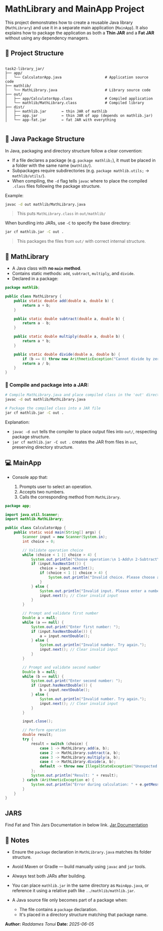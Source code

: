 # MathLibrary and MainApp Project

This project demonstrates how to create a reusable Java library (`MathLibrary`) and use it in a separate main application (`MainApp`). It also explains how to package the application as both a **Thin JAR** and a **Fat JAR** without using any dependency managers.

## 📁 Project Structure

```

task2-library_jar/
├── app/
│   └── CalculatorApp.java                    # Application source code
├── mathlib/
│   └── MathLibrary.java                      # Library source code
├── out/
│   ├── app/CalculatorApp.class               # Compiled application
│   └── mathlib/MathLibrary.class             # Compiled library 
├── dist/
│   ├── mathlib.jar       ← thin JAR of mathlib
│   ├── app.jar           ← thin JAR of app (depends on mathlib.jar)
│   └── app-fat.jar       ← fat JAR with everything


```

## 📆 Java Package Structure

In Java, packaging and directory structure follow a clear convention:

* If a file declares a package (e.g. `package mathlib;`), it must be placed in a folder with the same name (`mathlib/`).
* Subpackages require subdirectories (e.g. `package mathlib.utils;` → `mathlib/utils/`).
* When compiling, the `-d` flag tells `javac` where to place the compiled `.class` files following the package structure.

Example:

```bash
javac -d out mathlib/MathLibrary.java
```

> This puts `MathLibrary.class` in `out/mathlib/`

When bundling into JARs, use `-C` to specify the base directory:

```bash
jar cf mathlib.jar -C out .
```

> This packages the files from `out/` with correct internal structure.

## 🧬 MathLibrary

* A Java class with **no ****************************************************`main`**************************************************** method**.
* Contains static methods: `add`, `subtract`, `multiply`, and `divide`.
* Declared in a package:

```java
package mathlib;

public class MathLibrary {
    public static double add(double a, double b) {
        return a + b;
    }

    public static double subtract(double a, double b) {
        return a - b;
    }

    public static double multiply(double a, double b) {
        return a * b;
    }

    public static double divide(double a, double b) {
        if (b == 0) throw new ArithmeticException("Cannot divide by zero");
        return a / b;
    }
}
```

### 🔨 Compile and package into a JAR:

```bash
# Compile MathLibrary.java and place compiled class in the 'out' directory
javac -d out mathlib/MathLibrary.java

# Package the compiled class into a JAR file
jar cf mathlib.jar -C out .
```

Explanation:

* `javac -d out` tells the compiler to place output files into `out/`, respecting package structure.
* `jar cf mathlib.jar -C out .` creates the JAR from files in `out`, preserving directory structure.

## 💻 MainApp

* Console app that:

  1. Prompts user to select an operation.
  2. Accepts two numbers.
  3. Calls the corresponding method from `MathLibrary`.

```java
package app;

import java.util.Scanner;
import mathlib.MathLibrary;

public class CalculatorApp {
    public static void main(String[] args) {
        Scanner input = new Scanner(System.in);
        int choice = 0;

        // Validate operation choice
        while (choice < 1 || choice > 4) {
            System.out.println("Choose operation:\n 1-Add\n 2-Subtract\n 3-Multiply\n 4-Divide");
            if (input.hasNextInt()) {
                choice = input.nextInt();
                if (choice < 1 || choice > 4) {
                    System.out.println("Invalid choice. Please choose a number between 1 and 4.");
                }
            } else {
                System.out.println("Invalid input. Please enter a number between 1 and 4.");
                input.next(); // Clear invalid input
            }
        }

        // Prompt and validate first number
        Double a = null;
        while (a == null) {
            System.out.print("Enter first number: ");
            if (input.hasNextDouble()) {
                a = input.nextDouble();
            } else {
                System.out.println("Invalid number. Try again.");
                input.next(); // Clear invalid input
            }
        }

        // Prompt and validate second number
        Double b = null;
        while (b == null) {
            System.out.print("Enter second number: ");
            if (input.hasNextDouble()) {
                b = input.nextDouble();
            } else {
                System.out.println("Invalid number. Try again.");
                input.next(); // Clear invalid input
            }
        }

        input.close();

        // Perform operation
        double result;
        try {
            result = switch (choice) {
                case 1 -> MathLibrary.add(a, b);
                case 2 -> MathLibrary.subtract(a, b);
                case 3 -> MathLibrary.multiply(a, b);
                case 4 -> MathLibrary.divide(a, b);
                default -> throw new IllegalStateException("Unexpected value: " + choice);
            };
            System.out.println("Result: " + result);
        } catch (ArithmeticException e) {
            System.out.println("Error during calculation: " + e.getMessage());
        }
    }
}
```

## JARS
Find Fat and Thin Jars Documentation in below link.
[Jar Documentation](./JARS.md)

## 📝 Notes

* Ensure the `package` declaration in `MathLibrary.java` matches its folder structure.
* Avoid Maven or Gradle — build manually using `javac` and `jar` tools.
* Always test both JARs after building.
* You can place `mathlib.jar` in the same directory as `MainApp.java`, or reference it using a relative path like `../mathlib/mathlib.jar`.
* A Java source file only becomes part of a package when:

  * The file contains a `package` declaration.
  * It's placed in a directory structure matching that package name.

**Author:** *Raddames Tonui*
**Date:** *2025-06-05*

